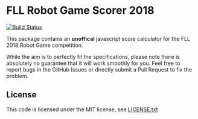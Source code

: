 # FLL Robot Game Scorer 2018

[![Build Status](https://travis-ci.org/robots-ju/fll-robotgame-scorer-2018.svg)](https://travis-ci.org/robots-ju/fll-robotgame-scorer-2018)

This package contains an **unoffical** javascript score calculator for the FLL 2018 Robot Game competition.

While the aim is to perfectly fit the specifications, please note there is absolutely no guarantee that it will work smoothly for you.
Feel free to report bugs in the GitHub Issues or directly submit a Pull Request to fix the problem.

## License

This code is licensed under the MIT license, see [LICENSE.txt](LICENSE.txt)
